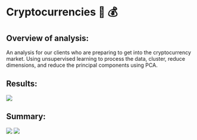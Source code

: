 # Cryptocurrencies 💱 💰

## Overview of analysis: 
An analysis for our clients who are preparing to get into the cryptocurrency market. Using unsupervised learning to process the data, cluster, reduce dimensions, and reduce the principal components using PCA. 

## Results:


![](/)

## Summary:


![](/)
![](/)

